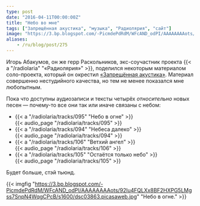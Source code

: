 ```yaml
---
type: post
date: "2016-04-11T00:00:00Z"
title: "Небо во мне"
tags: ["Запрещённая акустика", "музыка", "Радиолярия", "сайт"]
image: "https://3.bp.blogspot.com/-PicmdePdRdM/WFcAND_odPI/AAAAAAAAots/92lu4FQLXx8BF2HXPG5LMgss7SnpN4WqgCPcB/s1600/dsc03863.picasaweb.jpg"
aliases:
    - /ru/blog/post/275
---
```


Игорь Абакумов, он же герр Раскольников, экс-соучастник проекта {{< a "/radiolaria" "«Радиолярия»" >}}, поделился некоторым материалом соло-проекта, который он окрестил [«Запрещённая акустика»](https://www.realmusic.ru/zapreszennayaakustika/). Материал совершенно нестудийного качества, но тем не менее показался мне любопытным.

Пока что доступны аудиозаписи и тексты четырёх *относительно* новых песен — почему-то все они так или иначе связаны с небом:

<!--more-->

* {{< a "/radiolaria/tracks/095" "Небо в огне" >}}<br />
  {{< audio_page "/radiolaria/tracks/095" >}}
* {{< a "/radiolaria/tracks/094" "Небеса далеко" >}}<br />
  {{< audio_page "/radiolaria/tracks/094" >}}
* {{< a "/radiolaria/tracks/106" "Ветхий ангел" >}}<br />
  {{< audio_page "/radiolaria/tracks/106" >}}
* {{< a "/radiolaria/tracks/105" "Остаётся только небо" >}}<br />
  {{< audio_page "/radiolaria/tracks/105" >}}

Будет больше, стэй тьюнд.

{{< imgfig "https://3.bp.blogspot.com/-PicmdePdRdM/WFcAND_odPI/AAAAAAAAots/92lu4FQLXx8BF2HXPG5LMgss7SnpN4WqgCPcB/s1600/dsc03863.picasaweb.jpg" "Небо в огне." >}}
